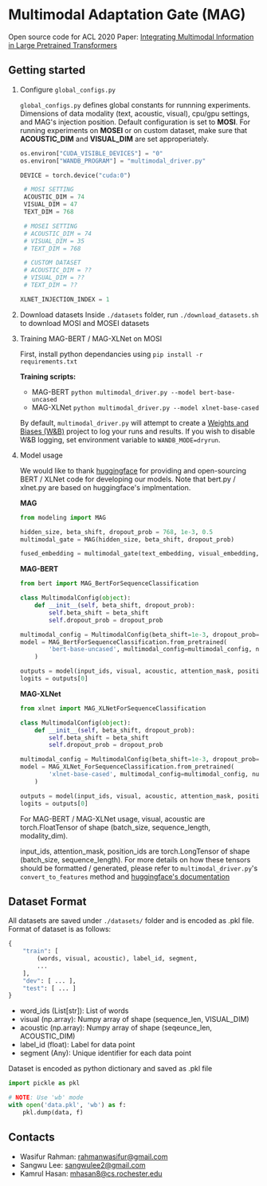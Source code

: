 # Multimodal Adaptation Gate (MAG)

Open source code for ACL 2020 Paper: [Integrating Multimodal Information in Large Pretrained Transformers](https://www.aclweb.org/anthology/2020.acl-main.214.pdf)

## Getting started

1. Configure `global_configs.py`

   `global_configs.py` defines global constants for runnning experiments. Dimensions of data modality (text, acoustic, visual), cpu/gpu settings, and MAG's injection position. Default configuration is set to **MOSI**. For running experiments on **MOSEI** or on custom dataset, make sure that **ACOUSTIC_DIM** and **VISUAL_DIM** are set approperiately.

   ```python
   os.environ["CUDA_VISIBLE_DEVICES"] = "0"
   os.environ["WANDB_PROGRAM"] = "multimodal_driver.py"

   DEVICE = torch.device("cuda:0")

    # MOSI SETTING
    ACOUSTIC_DIM = 74
    VISUAL_DIM = 47
    TEXT_DIM = 768

    # MOSEI SETTING
    # ACOUSTIC_DIM = 74
    # VISUAL_DIM = 35
    # TEXT_DIM = 768

    # CUSTOM DATASET
    # ACOUSTIC_DIM = ??
    # VISUAL_DIM = ??
    # TEXT_DIM = ??

   XLNET_INJECTION_INDEX = 1
   ```

2. Download datasets
   Inside `./datasets` folder, run `./download_datasets.sh` to download MOSI and MOSEI datasets

3. Training MAG-BERT / MAG-XLNet on MOSI

   First, install python dependancies using `pip install -r requirements.txt`

   **Training scripts:**

   - MAG-BERT `python multimodal_driver.py --model bert-base-uncased`
   - MAG-XLNet `python multimodal_driver.py --model xlnet-base-cased`

   By default, `multimodal_driver.py` will attempt to create a [Weights and Biases (W&B)](https://www.wandb.com/) project to log your runs and results. If you wish to disable W&B logging, set environment variable to `WANDB_MODE=dryrun`.

4. Model usage

   We would like to thank [huggingface](https://huggingface.co/) for providing and open-sourcing BERT / XLNet code for developing our models. Note that bert.py / xlnet.py are based on huggingface's implmentation.

   **MAG**

   ```python
   from modeling import MAG

   hidden_size, beta_shift, dropout_prob = 768, 1e-3, 0.5
   multimodal_gate = MAG(hidden_size, beta_shift, dropout_prob)

   fused_embedding = multimodal_gate(text_embedding, visual_embedding, acoustic_embedding)
   ```

   **MAG-BERT**

   ```python
   from bert import MAG_BertForSequenceClassification

   class MultimodalConfig(object):
       def __init__(self, beta_shift, dropout_prob):
           self.beta_shift = beta_shift
           self.dropout_prob = dropout_prob

   multimodal_config = MultimodalConfig(beta_shift=1e-3, dropout_prob=0.5)
   model = MAG_BertForSequenceClassification.from_pretrained(
           'bert-base-uncased', multimodal_config=multimodal_config, num_labels=1,
       )

   outputs = model(input_ids, visual, acoustic, attention_mask, position_ids)
   logits = outputs[0]
   ```

   **MAG-XLNet**

   ```python
   from xlnet import MAG_XLNetForSequenceClassification

   class MultimodalConfig(object):
       def __init__(self, beta_shift, dropout_prob):
           self.beta_shift = beta_shift
           self.dropout_prob = dropout_prob

   multimodal_config = MultimodalConfig(beta_shift=1e-3, dropout_prob=0.5)
   model = MAG_XLNet_ForSequenceClassification.from_pretrained(
           'xlnet-base-cased', multimodal_config=multimodal_config, num_labels=1,
       )

   outputs = model(input_ids, visual, acoustic, attention_mask, position_ids)
   logits = outputs[0]
   ```

   For MAG-BERT / MAG-XLNet usage, visual, acoustic are torch.FloatTensor of shape (batch_size, sequence_length, modality_dim).

   input_ids, attention_mask, position_ids are torch.LongTensor of shape (batch_size, sequence_length). For more details on how these tensors should be formatted / generated, please refer to `multimodal_driver.py`'s `convert_to_features` method and [huggingface's documentation](https://huggingface.co/transformers/preprocessing.html)

## Dataset Format

All datasets are saved under `./datasets/` folder and is encoded as .pkl file.
Format of dataset is as follows:

```python
{
    "train": [
        (words, visual, acoustic), label_id, segment,
        ...
    ],
    "dev": [ ... ],
    "test": [ ... ]
}
```

- word_ids (List[str]): List of words
- visual (np.array): Numpy array of shape (sequence_len, VISUAL_DIM)
- acoustic (np.array): Numpy array of shape (seqeunce_len, ACOUSTIC_DIM)
- label_id (float): Label for data point
- segment (Any): Unique identifier for each data point

Dataset is encoded as python dictionary and saved as .pkl file

```python
import pickle as pkl

# NOTE: Use 'wb' mode
with open('data.pkl', 'wb') as f:
    pkl.dump(data, f)
```

## Contacts

- Wasifur Rahman: rahmanwasifur@gmail.com
- Sangwu Lee: sangwulee2@gmail.com
- Kamrul Hasan: mhasan8@cs.rochester.edu
